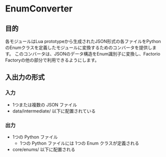# EnumConverter

## 目的
各モジュールはLua prototypeから生成されたJSON形式の各ファイルをPythonのEnumクラスを定義したモジュールに変換するためのコンバータを提供します。
このコンバータは、JSONのデータ構造をEnum識別子に変換し、Factorio Factoryの他の部分で利用できるようにします。

## 入出力の形式
### 入力
* 1つまたは複数の JSON ファイル
* data/intermediate/ 以下に配置されている
### 出力
* 1つの Python ファイル
  - 1つの Python ファイルには 1つの Enum クラスが定義される
* core/enums/ 以下に配置される
